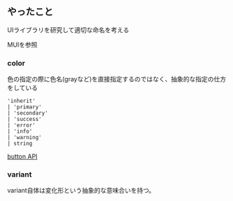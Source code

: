 ## やったこと
UIライブラリを研究して適切な命名を考える

MUIを参照

### color
色の指定の際に色名(grayなど)を直接指定するのではなく、抽象的な指定の仕方をしている

```
'inherit'
| 'primary'
| 'secondary'
| 'success'
| 'error'
| 'info'
| 'warning'
| string
```

[button API](https://mui.com/api/button/)  


### variant
variant自体は変化形という抽象的な意味合いを持つ。  











